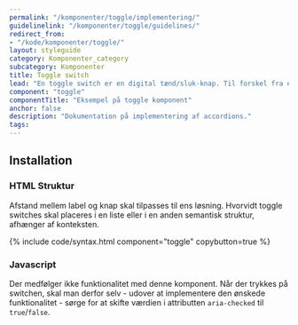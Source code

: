 ```yaml
---
permalink: "/komponenter/toggle/implementering/"
guidelinelink: "/komponenter/toggle/guidelines/"
redirect_from:
- "/kode/komponenter/toggle/"
layout: styleguide
category: Komponenter_category
subcategory: Komponenter
title: Toggle switch
lead: "En toggle switch er en digital tænd/sluk-knap. Til forskel fra en radioknap eller tjekboks træder valget i kraft i det øjeblik brugerne interagerer med komponenten."
component: "toggle"
componentTitle: "Eksempel på toggle komponent"
anchor: false
description: "Dokumentation på implementering af accordions."
tags: 
---
```


## Installation

### HTML Struktur

Afstand mellem label og knap skal tilpasses til ens løsning. Hvorvidt toggle switches skal placeres i en liste eller i en anden semantisk struktur, afhænger af konteksten.

{% include code/syntax.html component="toggle" copybutton=true %}

### Javascript

Der medfølger ikke funktionalitet med denne komponent. Når der trykkes på switchen, skal man derfor selv - udover at implementere den ønskede funktionalitet - sørge for at skifte værdien i attributten `aria-checked` til `true`/`false`.